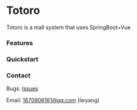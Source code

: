 # Totoro
Totoro is a mall system that uses SpringBoot+Vue

### Features


### Quickstart


### Contact
Bugs: [Issues](https://github.com/lw-yang/Totoro/issues)

Email: 1670906161@qq.com (lwyang)
